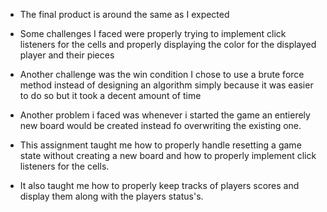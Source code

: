 - The final product is around the same as I expected

- Some challenges I faced were properly trying to implement click listeners for the cells and properly displaying the color for the displayed player and their pieces

- Another challenge was the win condition I chose to use a brute force method instead of designing an algorithm simply because it was easier to do so but it took a decent amount of time

- Another problem i faced was whenever i started the game an entierely new board would be created instead fo overwriting the existing one. 

- This assignment taught me how to properly handle resetting a game state without creating a new board and how to properly implement click listeners for the cells.

- It also taught me how to properly keep tracks of players scores and display them along with the players status's.

